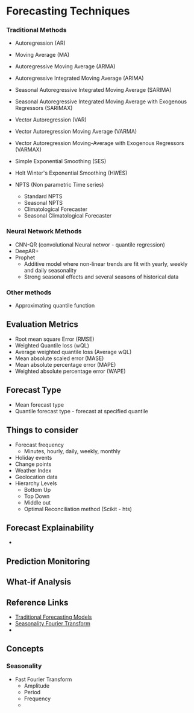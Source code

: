 # Forecasting Techniques

### Traditional Methods

- Autoregression (AR)
- Moving Average (MA)
- Autoregressive Moving Average (ARMA)
- Autoregressive Integrated Moving Average (ARIMA)
- Seasonal Autoregressive Integrated Moving Average (SARIMA)
- Seasonal Autoregressive Integrated Moving Average with Exogenous Regressors (SARIMAX)
- Vector Autoregression (VAR)
- Vector Autoregression Moving Average (VARMA)
- Vector Autoregression Moving-Average with Exogenous Regressors (VARMAX)
- Simple Exponential Smoothing (SES)
- Holt Winter's Exponential Smoothing (HWES)

- NPTS (Non parametric Time series)
  - Standard NPTS
  - Seasonal NPTS
  - Climatological Forecaster
  - Seasonal Climatological Forecaster


### Neural Network Methods
- CNN-QR (convolutional Neural networ - quantile regression) 
- DeepAR+ 
- Prophet 
  - Additive model where non-linear trends are fit with yearly, weekly and daily seasonality
  - Strong seasonal effects and several seasons of historical data

### Other methods
- Approximating quantile function

## Evaluation Metrics
- Root mean square Error (RMSE)
- Weighted Quantile loss (wQL)
- Average weighted quantile loss (Average wQL)
- Mean absolute scaled error (MASE)
- Mean absolute percentage error (MAPE)
- Weighted absolute percentage error (WAPE)

## Forecast Type
- Mean forecast type
- Quantile forecast type - forecast at specified quantile


## Things to consider
- Forecast frequency
  - Minutes, hourly, daily, weekly, monthly
- Holiday events
- Change points
- Weather Index
- Geolocation data
- Hierarchy Levels
  - Bottom Up
  - Top Down
  - Middle out 
  - Optimal Reconciliation method (Scikit - hts)

## Forecast Explainability
- 

## Prediction Monitoring


## What-if Analysis


## Reference Links
- [Traditional Forecasting Models](https://machinelearningmastery.com/time-series-forecasting-methods-in-python-cheat-sheet/)
- [Seasonality Fourier Transform](https://blog.ah.technology/time-series-as-a-signal-fast-fourier-transform-to-decompose-seasonality-6810d2811feb)
- 


## Concepts

### Seasonality
 - Fast Fourier Transform
   - Amplitude
   - Period
   - Frequency
   - 